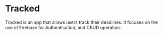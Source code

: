 # Tracked

Tracked is an app that allows users track  their deadlines.
It focuses on the use of Firebase for Authentication, and CRUD operation.
